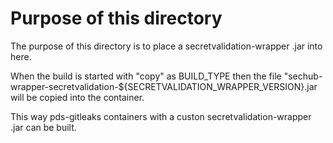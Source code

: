 # Purpose of this directory
The purpose of this directory is to place a secretvalidation-wrapper .jar into here.

When the build is started with "copy" as BUILD_TYPE then the file
"sechub-wrapper-secretvalidation-${SECRETVALIDATION_WRAPPER_VERSION}.jar
will be copied into the container.

This way pds-gitleaks containers with a custon secretvalidation-wrapper .jar can be built.
